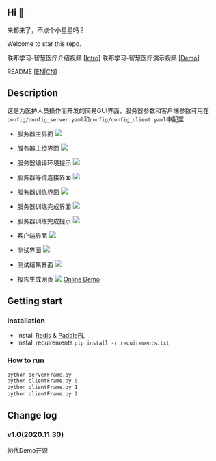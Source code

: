 ## Hi 👋

来都来了，不点个小星星吗？

Welcome to star this repo.

联邦学习-智慧医疗介绍视频 [<a href="https://www.bilibili.com/video/BV">Intro</a>]
联邦学习-智慧医疗演示视频 [<a href="https://www.bilibili.com/video/BV">Demo</a>]

README [<a href="README.md">EN</a>|<a href="README_CN.md">CN</a>]

## Description
这是为医护人员操作而开发的简易GUI界面，服务器参数和客户端参数可用在`config/config_server.yaml`和`config/config_client.yaml`中配置

- 服务器主界面
![](imgs/serverFrame.png)

- 服务器主控界面
![](imgs/serverControlFrame.png)

- 服务器编译环境提示
![](imgs/compileEnv.png)

- 服务器等待连接界面
![](imgs/serverGetConect.png)

- 服务器训练界面
![](imgs/serverTrain.png)

- 服务器训练完成界面
![](imgs/serverFinish.png)

- 服务器训练完成提示
![](imgs/serverTrained.png)

- 客户端界面
![](imgs/clientFrame.png)

- 测试界面
![](imgs/testFrame.png)

- 测试结果界面
![](imgs/testResult.png)

- 报告生成网页
![](imgs/report.png)
<a href="https://beiyuouo.github.io/paddle-fl-gui/report/report">Online Demo</a>


## Getting start

### Installation

- Install <a href="https://paddlefl.bj.bcebos.com/redis-stable.tar">Redis</a> & <a href="https://github.com/PaddlePaddle/PaddleFL">PaddleFL</a>
- Install requirements `pip install -r requirements.txt`


### How to run

```sh
python serverFrame.py
python clientFrame.py 0
python clientFrame.py 1
python clientFrame.py 2
```


## Change log

### v1.0(2020.11.30)
初代Demo开源





